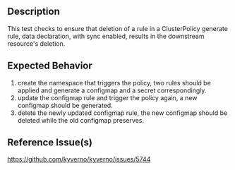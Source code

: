 ## Description

This test checks to ensure that deletion of a rule in a ClusterPolicy generate rule, data declaration, with sync enabled, results in the downstream resource's deletion.

## Expected Behavior

1. create the namespace that triggers the policy, two rules should be applied and generate a configmap and a secret correspondingly.
2. update the configmap rule and trigger the policy again, a new configmap should be generated.
3. delete the newly updated configmap rule, the new configmap should be deleted while the old configmap preserves.

## Reference Issue(s)

https://github.com/kyverno/kyverno/issues/5744
